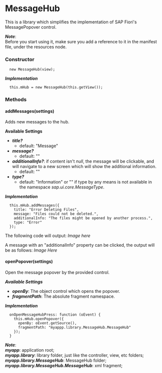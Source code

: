 # MessageHub
This is a library which simplifies the implementation of SAP Fiori's MessagePopover control.

***Note***: <br>
Before you start using it, make sure you add a reference to it in the manifest file, under the resources node.

### Constructor
  ```
    new MessageHub(view);
  ```
 
 ***Implementation***
 ```
   this.mHub = new MessageHub(this.getView());
 ```

### Methods
#### addMessages(settings)
  Adds new messages to the hub.
  
**Available Settings**
- ***title?***
    - default: "Message"
- ***message?***
    - default: ""
- ***additionalInfo?***: if content isn't *null*, the message will be clickable, and will navigate to a new screen which will show the additional information.
    - default: ""
- ***type?***
    - default: "Information" or "" if type by any means is not available in the namespace *sap.ui.core.MessageType*.

***Implementation***
```
  this.mHub.addMessages({
    title: "Error Deleting Files",
    message: "Files could not be deleted.",
    additionalInfo: "The files might be opened by another process.",
    type: "Error"
  });
```
The following code will output:
*Image here*

A message with an "additionalInfo" property can be clicked, the output will be as follows:
*Image Here*

#### openPopover(settings)
  Open the message popover by the provided control.
  
***Available Settings***
- ***openBy***: The object control which opens the popover.
- ***fragmentPath***: The absolute fragment namespace.

***Implementation***
```
  onOpenMessageHubPress: function (oEvent) {
    this.mHub.openPopover({
      openBy: oEvent.getSource(),
      fragmentPath: "myappp.library.MessageHub.MessageHub"
    });
  }
```

***Note***:<br>
  ***myapp***: application root;<br>
  ***myapp.library***: library folder, just like the controller, view, etc folders;<br>
  ***myapp.library.MessageHub***: MessageHub folder;<br>
  ***myapp.library.MessageHub.MessageHub***: xml fragment;

